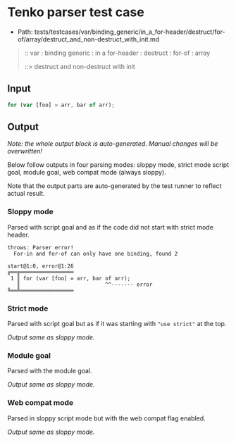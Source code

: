 # Tenko parser test case

- Path: tests/testcases/var/binding_generic/in_a_for-header/destruct/for-of/array/destruct_and_non-destruct_with_init.md

> :: var : binding generic : in a for-header : destruct : for-of : array
>
> ::> destruct and non-destruct with init

## Input

`````js
for (var [foo] = arr, bar of arr);
`````

## Output

_Note: the whole output block is auto-generated. Manual changes will be overwritten!_

Below follow outputs in four parsing modes: sloppy mode, strict mode script goal, module goal, web compat mode (always sloppy).

Note that the output parts are auto-generated by the test runner to reflect actual result.

### Sloppy mode

Parsed with script goal and as if the code did not start with strict mode header.

`````
throws: Parser error!
  For-in and for-of can only have one binding, found 2

start@1:0, error@1:26
╔══╦═════════════════
 1 ║ for (var [foo] = arr, bar of arr);
   ║                           ^^------- error
╚══╩═════════════════

`````

### Strict mode

Parsed with script goal but as if it was starting with `"use strict"` at the top.

_Output same as sloppy mode._

### Module goal

Parsed with the module goal.

_Output same as sloppy mode._

### Web compat mode

Parsed in sloppy script mode but with the web compat flag enabled.

_Output same as sloppy mode._
